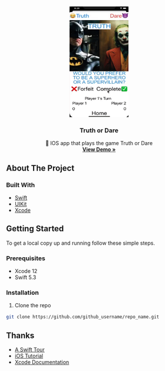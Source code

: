 <!-- PROJECT LOGO -->
<p align="center">
  <a href="https://www.youtube.com/watch?v=6NinAigF6zw&t=3s&ab_channel=MikeC">
    <IMG SRC="truthdare.gif" alt="Logo" width="160" height="300">
  </a>

  <h3 align="center">Truth or Dare</h3>

  <p align="center">
    📱 IOS app that plays the game Truth or Dare
    <br />
    <a href="https://www.youtube.com/watch?v=6NinAigF6zw&t=3s&ab_channel=MikeC"><strong>View Demo »</strong></a>
  </p>
</p>



<!-- ABOUT THE PROJECT -->
## About The Project

### Built With

* [Swift](https://swift.org/documentation/)
* [UIKit](https://developer.apple.com/documentation/uikit)
* [Xcode](https://developer.apple.com/xcode/)



<!-- GETTING STARTED -->
## Getting Started

To get a local copy up and running follow these simple steps.

### Prerequisites

* Xcode 12
* Swift 5.3

### Installation

1. Clone the repo
```sh
git clone https://github.com/github_username/repo_name.git
```



<!-- ACKNOWLEDGEMENTS -->
## Thanks

* [A Swift Tour](https://docs.swift.org/swift-book/GuidedTour/GuidedTour.html)
* [iOS Tutorial](https://www.youtube.com/watch?v=09TeUXjzpKs&t=10377s&ab_channel=CodeWithChris)
* [Xcode Documentation](https://developer.apple.com/documentation/xcode/)
